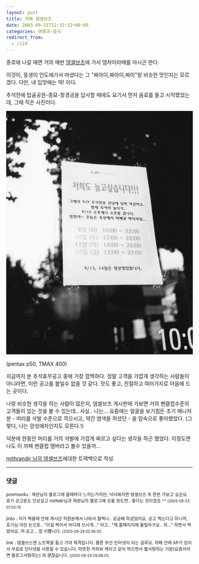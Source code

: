 ```yaml
---
layout: post
title: 까페 뎀셀브즈
date: 2003-09-21T12:32:52+00:00
categories: 여행과-음식
redirect_from:
  - /119
---
```


종로에 나갈 때면 거의 매번 <a href="http://eshop.freechal.com/themselves/">뎀셀브즈</a>에 가서 뎀차이라떼를 마시곤 한다.

이것이, 동생이 인도에가서 마셨다는 그 "짜아이,짜아이,짜이"랑 비슷한 맛인지는 모르겠다. 다만, 내 입맛에는 딱! 이다.

추석전에 탑골공원-종묘-창경궁을 답사할 때에도 요기서 먼저 음료를 들고 시작했었는데, 그때 직은 사진이다.

![ ](/assets/media/logs_archives_themsel.jpg)

(pentax p50, TMAX 400)

지금까지 본 추석휴무공고 중에 가장 깜찍하다. 정말 고객을 가깝게 생각하는 사람들이 아니라면, 이런 공고를 붙일수 없을 것 같다. 맛도 좋고, 친절하고 여러가지로 마음에 드는 곳이다.

나랑 비슷한 생각을 하는 사람이 많은지, 뎀셀브즈 게시판에 가보면 거의 팬클럽수준의 고객들이 있는 것을 볼 수 있는데.. 사실.. 나는... 요즘에는 얼굴을 보기힘든 초기 매니저 분 - 머리를 삭발 수준으로 깍으시고, 약간 염색을 하셨던 - 을 맘속으로 좋아했었다. (그렇다, 나는 양성애자인지도 모른다.!)

덕분에 한동안 머리를 거의 삭발에 가깝게 짜르고 싶다는 생각을 하곤 했었다. 이정도면 나도 이 까페 팬클럽 멤버라고 볼수 있을까...

<a href="http://www.mithrandir.co.kr/mt/archives/000061.html">mithrandir 님의 뎀셀브즈</a>에대한 트랙백으로 작성.

* * *

### 댓글



<!--- cmt:245 --->
<!--- mail: --->
<!--- parent:0 --->

<small class=comment>promise4u : 제권님의 블로그에 올때마다 느끼는거지만; 넉넉해지면 뎀셀브즈 꼭 한번 가보고 싶군요.  휴가 공고문도 인상깊고 mithdir님과 제권님의 블로그에 오를 정도면.. 좋다는 것이겠죠 ^^ <small>(2003-09-23 07:02:11)</small></small>


<!--- cmt:246 --->
<!--- mail: --->
<!--- parent:0 --->

<small class=comment>jinto : 저거 찍을때 안에 계시던 직원분께서 나와서 뭘찍나.. 궁금해 하셨었어요. 공고 찍는다고 하니까, 호기심 어린 눈으로.. "이걸 찍어서 어디에 쓰시게..." 라고..  "제 홈페이지에 올릴라구요.. 히..." 하면서 찍었어요.  저 공고... 참 이쁩니다. <small>(2003-09-24 02:56:12)</small></small>


<!--- cmt:247 --->
<!--- mail: --->
<!--- parent:0 --->

<small class=comment>link : 뎀셀브스엔 노트북을 들고 가야 제격입니다. 물론 무선 인터넷이 되는 걸루요. 까페 안에 AP가 있어서 무료로 인터넷을 사용할 수 있습니다. 따뜻한 커피와 케이크 같이 먹으면서 웹서핑하는 기분(요즘이라면 블로그서핑하는) 꾀 괜찮습니다. <small>(2003-09-24 03:58:01)</small></small>

